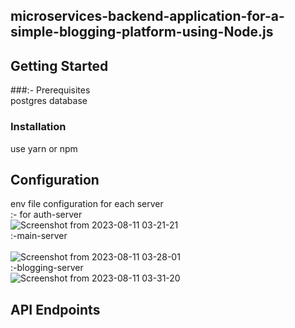 ## microservices-backend-application-for-a-simple-blogging-platform-using-Node.js
## Getting Started
###:- Prerequisites<br />
postgres database
### Installation<br />
use yarn or npm

## Configuration
env file configuration for each server<br />
:- for auth-server<br />
![Screenshot from 2023-08-11 03-21-21](https://github.com/amitsafi45/microservices-backend-application-for-a-simple-blogging-platform-using-Node.js./assets/106763609/2d5a01e9-dea1-4e29-8f1d-8fe0c5dbf668)<br />
:-main-server<br />  
![Screenshot from 2023-08-11 03-28-01](https://github.com/amitsafi45/microservices-backend-application-for-a-simple-blogging-platform-using-Node.js./assets/106763609/0ec109cf-f74b-4b4b-ad4d-6e8ae9c7ef63)<br />
:-blogging-server<br />
![Screenshot from 2023-08-11 03-31-20](https://github.com/amitsafi45/microservices-backend-application-for-a-simple-blogging-platform-using-Node.js./assets/106763609/7d272a9c-b23f-4de5-9829-e927675bcef1)
## API Endpoints
